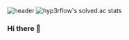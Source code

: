 ![header](https://capsule-render.vercel.app/api?type=slice&color=C06C84&height=300&section=header&text=kalelpark&fontSize=80&animation=fadeIn)
![hyp3rflow's solved.ac stats](https://github-readme-solvedac.hyp3rflow.vercel.app/api/?handle=qkrdnjsrl)


### Hi there 👋

<!--
**kalelpark/kalelpark** is a ✨ _special_ ✨ repository because its `README.md` (this file) appears on your GitHub profile.

Here are some ideas to get you started:

- 🔭 I’m currently working on ...
- 🌱 I’m currently learning ...
- 👯 I’m looking to collaborate on ...
- 🤔 I’m looking for help with ...
- 💬 Ask me about ...
- 📫 How to reach me: ...
- 😄 Pronouns: ...
- ⚡ Fun fact: ...
-->


